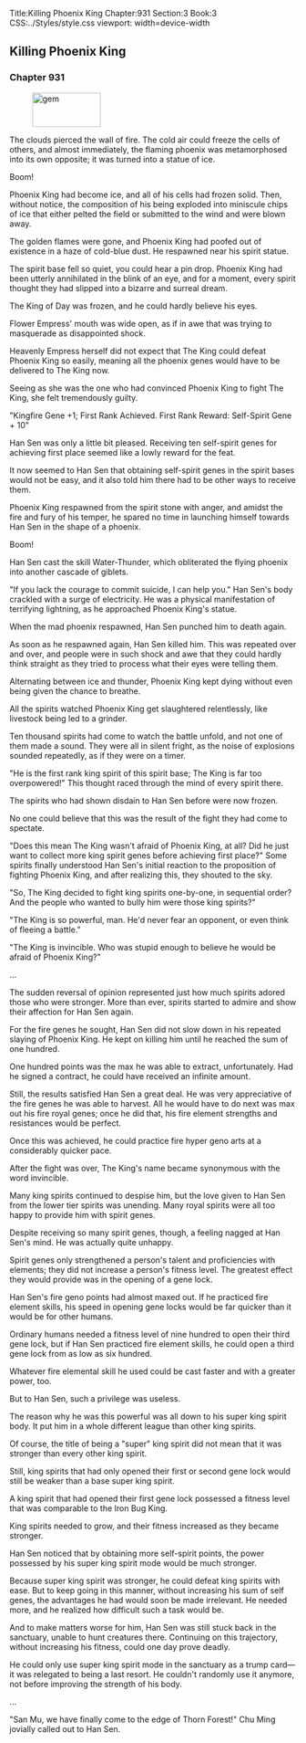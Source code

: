 Title:Killing Phoenix King 
Chapter:931 
Section:3 
Book:3 
CSS:../Styles/style.css 
viewport: width=device-width
  
## Killing Phoenix King
### Chapter 931
  
<figure>
	<img src="../Images/gem.gif" alt="gem" id="gem" width="120" height="60" />
</figure>
  

  
The clouds pierced the wall of fire. The cold air could freeze the cells of others, and almost immediately, the flaming phoenix was metamorphosed into its own opposite; it was turned into a statue of ice.

Boom!

Phoenix King had become ice, and all of his cells had frozen solid. Then, without notice, the composition of his being exploded into miniscule chips of ice that either pelted the field or submitted to the wind and were blown away.

The golden flames were gone, and Phoenix King had poofed out of existence in a haze of cold-blue dust. He respawned near his spirit statue.

The spirit base fell so quiet, you could hear a pin drop. Phoenix King had been utterly annihilated in the blink of an eye, and for a moment, every spirit thought they had slipped into a bizarre and surreal dream.

The King of Day was frozen, and he could hardly believe his eyes.

Flower Empress' mouth was wide open, as if in awe that was trying to masquerade as disappointed shock.

Heavenly Empress herself did not expect that The King could defeat Phoenix King so easily, meaning all the phoenix genes would have to be delivered to The King now.

Seeing as she was the one who had convinced Phoenix King to fight The King, she felt tremendously guilty.

"Kingfire Gene +1; First Rank Achieved. First Rank Reward: Self-Spirit Gene + 10"

Han Sen was only a little bit pleased. Receiving ten self-spirit genes for achieving first place seemed like a lowly reward for the feat.

It now seemed to Han Sen that obtaining self-spirit genes in the spirit bases would not be easy, and it also told him there had to be other ways to receive them.

Phoenix King respawned from the spirit stone with anger, and amidst the fire and fury of his temper, he spared no time in launching himself towards Han Sen in the shape of a phoenix.

Boom!

Han Sen cast the skill Water-Thunder, which obliterated the flying phoenix into another cascade of giblets.

"If you lack the courage to commit suicide, I can help you." Han Sen's body crackled with a surge of electricity. He was a physical manifestation of terrifying lightning, as he approached Phoenix King's statue.

When the mad phoenix respawned, Han Sen punched him to death again.

As soon as he respawned again, Han Sen killed him. This was repeated over and over, and people were in such shock and awe that they could hardly think straight as they tried to process what their eyes were telling them.

Alternating between ice and thunder, Phoenix King kept dying without even being given the chance to breathe.

All the spirits watched Phoenix King get slaughtered relentlessly, like livestock being led to a grinder.

Ten thousand spirits had come to watch the battle unfold, and not one of them made a sound. They were all in silent fright, as the noise of explosions sounded repeatedly, as if they were on a timer.

"He is the first rank king spirit of this spirit base; The King is far too overpowered!" This thought raced through the mind of every spirit there.

The spirits who had shown disdain to Han Sen before were now frozen.

No one could believe that this was the result of the fight they had come to spectate.

"Does this mean The King wasn't afraid of Phoenix King, at all? Did he just want to collect more king spirit genes before achieving first place?" Some spirits finally understood Han Sen's initial reaction to the proposition of fighting Phoenix King, and after realizing this, they shouted to the sky.

"So, The King decided to fight king spirits one-by-one, in sequential order? And the people who wanted to bully him were those king spirits?"

"The King is so powerful, man. He'd never fear an opponent, or even think of fleeing a battle."

"The King is invincible. Who was stupid enough to believe he would be afraid of Phoenix King?"

...

The sudden reversal of opinion represented just how much spirits adored those who were stronger. More than ever, spirits started to admire and show their affection for Han Sen again.

For the fire genes he sought, Han Sen did not slow down in his repeated slaying of Phoenix King. He kept on killing him until he reached the sum of one hundred.

One hundred points was the max he was able to extract, unfortunately. Had he signed a contract, he could have received an infinite amount.

Still, the results satisfied Han Sen a great deal. He was very appreciative of the fire genes he was able to harvest. All he would have to do next was max out his fire royal genes; once he did that, his fire element strengths and resistances would be perfect.

Once this was achieved, he could practice fire hyper geno arts at a considerably quicker pace.

After the fight was over, The King's name became synonymous with the word invincible.

Many king spirits continued to despise him, but the love given to Han Sen from the lower tier spirits was unending. Many royal spirits were all too happy to provide him with spirit genes.

Despite receiving so many spirit genes, though, a feeling nagged at Han Sen's mind. He was actually quite unhappy.

Spirit genes only strengthened a person's talent and proficiencies with elements; they did not increase a person's fitness level. The greatest effect they would provide was in the opening of a gene lock.

Han Sen's fire geno points had almost maxed out. If he practiced fire element skills, his speed in opening gene locks would be far quicker than it would be for other humans.

Ordinary humans needed a fitness level of nine hundred to open their third gene lock, but if Han Sen practiced fire element skills, he could open a third gene lock from as low as six hundred.

Whatever fire elemental skill he used could be cast faster and with a greater power, too.

But to Han Sen, such a privilege was useless.

The reason why he was this powerful was all down to his super king spirit body. It put him in a whole different league than other king spirits.

Of course, the title of being a "super" king spirit did not mean that it was stronger than every other king spirit.

Still, king spirits that had only opened their first or second gene lock would still be weaker than a base super king spirit.

A king spirit that had opened their first gene lock possessed a fitness level that was comparable to the Iron Bug King.

King spirits needed to grow, and their fitness increased as they became stronger.

Han Sen noticed that by obtaining more self-spirit points, the power possessed by his super king spirit mode would be much stronger.

Because super king spirit was stronger, he could defeat king spirits with ease. But to keep going in this manner, without increasing his sum of self genes, the advantages he had would soon be made irrelevant. He needed more, and he realized how difficult such a task would be.

And to make matters worse for him, Han Sen was still stuck back in the sanctuary, unable to hunt creatures there. Continuing on this trajectory, without increasing his fitness, could one day prove deadly.

He could only use super king spirit mode in the sanctuary as a trump card—it was relegated to being a last resort. He couldn't randomly use it anymore, not before improving the strength of his body.

…

"San Mu, we have finally come to the edge of Thorn Forest!" Chu Ming jovially called out to Han Sen.
